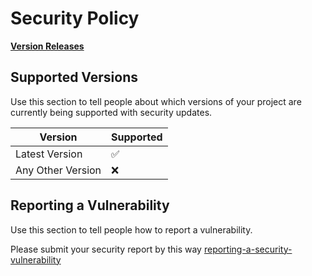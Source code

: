 # Security Policy

**[Version Releases](https://github.com/dromara/hertzbeat/releases)**

## Supported Versions

Use this section to tell people about which versions of your project are
currently being supported with security updates.

| Version           | Supported          |
|-------------------|--------------------|
| Latest Version    | :white_check_mark: |
| Any Other Version | :x:                |

## Reporting a Vulnerability

Use this section to tell people how to report a vulnerability.

Please submit your security report by this way [reporting-a-security-vulnerability](https://docs.github.com/en/code-security/security-advisories/guidance-on-reporting-and-writing/privately-reporting-a-security-vulnerability#privately-reporting-a-security-vulnerability) 
